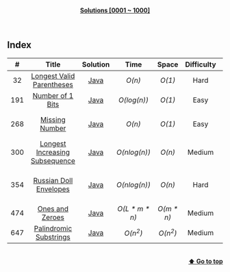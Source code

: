<br/>
<p align="center">
    <b><u>Solutions [0001 ~ 1000]</u></b>
</p>
</br>

## Index

|#|Title|Solution|Time|Space|Difficulty|Tags|Note|
|:---:|:---:|:---:|:---:|:---:|:---:|:---:|:---:|
|32|[Longest Valid Parentheses](https://leetcode.com/problems/longest-valid-parentheses/)|[Java](./Java/32%20-%20Longest%20Valid%20Parentheses.java)|_O(n)_|_O(1)_|Hard|String, DP, Stack||
|191|[Number of 1 Bits](https://leetcode.com/problems/number-of-1-bits/)|[Java](./Java/191%20-%20Number%20of%201%20Bits.java)|_O(log(n))_|_O(1)_|Easy|Bit Manipulation||
|268|[Missing Number](https://leetcode.com/problems/missing-number/)|[Java](./Java/268%20-%20Missing%20Number.java)|_O(n)_|_O(1)_|Easy|Array, Bit Manipulation, Math, Sorting||
|300|[Longest Increasing Subsequence](https://leetcode.com/problems/longest-increasing-subsequence/)|[Java](./Java/300%20-%20Longest%20Increasing%20Subsequence.java)|_O(nlog(n))_|_O(n)_|Medium|Array, Binary Search, DP||
|354|[Russian Doll Envelopes](https://leetcode.com/problems/russian-doll-envelopes/)|[Java](./Java/354%20-%20Russian%20Doll%20Envelopes.java)|_O(nlog(n))_|_O(n)_|Hard|Array, Sorting, Binary Search, DP||
|474|[Ones and Zeroes](https://leetcode.com/problems/ones-and-zeroes/)|[Java](./Java/474%20-%20Ones%20and%20Zeroes.java)|_O(L * m * n)_|_O(m * n)_|Medium|Arrays, String, DP||
|647|[Palindromic Substrings](https://leetcode.com/problems/palindromic-substrings/)|[Java](./Java/647%20-%20Palindromic%20Substrings.java)|_O(n<sup>2</sup>)_|_O(n<sup>2</sup>)_|Medium|String, DP||

<br/>
<div align="right">
    <b><a href="#index">⬆️ Go to top</a></b>
</div>